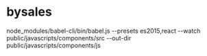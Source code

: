 # bysales

node_modules/babel-cli/bin/babel.js --presets es2015,react --watch public/javascripts/components/src --out-dir public/javascripts/components/js
